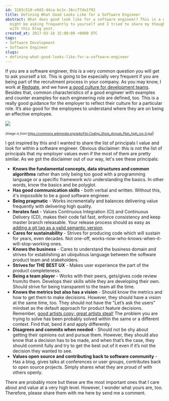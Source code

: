```yaml
---
id: 3183c518-e9d3-44ca-bc1c-36cc77da1f92
title: Defining What Good Looks Like for a Software Engineer
abstract: What does good look like for a software engineer? This is a question you
  might be asking frequently to yourself and I tried to share my thoughts on the topic
  with this blog post.
created_at: 2017-03-18 15:00:00 +0000 UTC
tags:
- Software Development
- Software Engineer
slugs:
- defining-what-good-looks-like-for-a-software-engineer
---
```


<p>If you are a software engineer, this is a very common question you will get to ask yourself a lot. This is going to be especially very frequent if you are being part of the recruitment process in your company. As you may know, I work at <a href="https://www.red-gate.com/">Redgate</a>, and we have <a href="https://www.red-gate.com/blog/working/software-development-culture">a good culture for development teams</a>. Besides that, common characteristics of a good engineer with examples and counter examples for each engineering role are defined, too. This is a really good guidance for the employer to reflect their culture for a particular role. It’s also good for the employees to understand where they are on being an effective employee.  <p><img src="https://tugberkugurlu.blob.core.windows.net/bloggyimages/640px-Coding_Shots_Annual_Plan_high_res-5.jpg"> <p><em><font size="1">(Image is from </font></em><a title="https://commons.wikimedia.org/wiki/File:Coding_Shots_Annual_Plan_high_res-5.jpg" href="https://commons.wikimedia.org/wiki/File:Coding_Shots_Annual_Plan_high_res-5.jpg" target="_blank"><em><font size="1">https://commons.wikimedia.org/wiki/File:Coding_Shots_Annual_Plan_high_res-5.jpg</font></em></a>)</p> <p>I got inspired by this and I wanted to share the list of principals I value and look for within a software engineer. Obvious disclaimer: this is not the list of principals that my employer values even if the most of them are pretty similar. As we got the disclaimer out of our way, let's see these principals:  <ul> <li><b>Knows the fundamental concepts, data structures and common algorithms</b> rather than only being too good with a programming language or a specific framework w/o understanding the basics. In other words, know the basics and be polyglot.  <li><b>Has good communication skills</b> - both verbal and written. Without this, it's impossible to be a good software engineer.  <li><b>Being pragmatic</b> - Works incrementally and balances delivering value frequently with delivering high quality.  <li><b>Iterates fast</b> - Values Continuous Integration (CI) and Continuous Delivery (CD), makes their code fail fast, enforce consistency and keep master branch releasable. Your release process should as easy as <a href="http://www.tugberkugurlu.com/archive/versioning-software-builds-based-on-git-tags-and-semantic-versioning-semver">adding a git tag as a valid semantic version</a>.  <li><b>Cares for sustainability</b> - Strives for producing code which will sustain for years, even decades. Not one-off, works-now-who-knows-when-it-will-stop-working ones.  <li><b>Knows the business</b> - Cares to understand the business domain and strives for establishing an ubiquitous language between the software product team and stakeholders.  <li><b>Strives for THE BEST UX</b> - Makes user experience the part of the product completeness.  <li><b>Being a team player</b> - Works with their peers, gets/gives code review from/to them. Develops their skills while they are developing their own. Should strive for being transparent to the team all the time.  <li><b>Knows the metrics but also has a vision</b> - Should know the metrics and how to get them to make decisions. However, they should have a vision at the same time, too. They should not have the "Let’s ask the users” mindset as the default approach for product feature decisions. Remember, <a href="http://quoteinvestigator.com/2013/03/06/artists-steal/">good artists copy; great artists steal!</a> The problem you are trying to solve has been probably solved within the same or a different context. Find that, bend it and apply differently.  <li><b>Disagrees and commits when needed</b> - Should not be shy about getting their opinions out and pursue them. However, they should also know that a decision has to be made, and when that’s the case, they should commit fully and try to get the best out of it even if it’s not the decision they wanted to see.  <li><b>Values open source and contributing back to software community</b> - Has a blog, gives talks at conferences or user groups, contributes back to open source projects. Simply shares what they are proud of with others openly.</li></ul> <p>There are probably more but these are the most important ones that I care about and value at a very high level. However, I wonder what yours are, too. Therefore, please share them with me here by send me a comment.</p>  